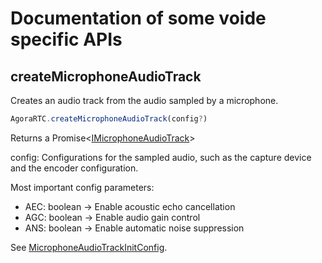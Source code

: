 # Documentation of some voide specific APIs

## createMicrophoneAudioTrack
Creates an audio track from the audio sampled by a microphone.
```js
AgoraRTC.createMicrophoneAudioTrack(config?)
```
Returns a Promise<[IMicrophoneAudioTrack](https://api-ref.agora.io/en/voice-sdk/web/4.x/interfaces/imicrophoneaudiotrack.html)>

config: Configurations for the sampled audio, such as the capture device and the encoder configuration.

Most important config parameters:
- AEC: boolean -> Enable acoustic echo cancellation
- AGC: boolean -> Enable audio gain control
- ANS: boolean -> Enable automatic noise suppression

See [MicrophoneAudioTrackInitConfig](https://api-ref.agora.io/en/voice-sdk/web/4.x/interfaces/microphoneaudiotrackinitconfig.html).


